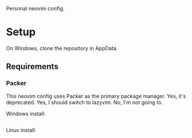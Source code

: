 Personal neovim config.

# Setup

On Windows, clone the repository in AppData.

## Requirements
### Packer

This neovim config uses Packer as the primary package manager. Yes, it's deprecated. Yes, I should switch to lazyvim. No, I'm not going to.

Windows install:
```
```

Linux install:
```
```
